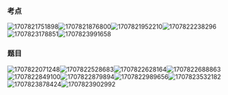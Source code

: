 ### 考点

![1707821751898](image/09系统架构设计/1707821751898.png)![1707821876800](image/09系统架构设计/1707821876800.png)![1707821952210](image/09系统架构设计/1707821952210.png)![1707822238296](image/09系统架构设计/1707822238296.png)![1707823178851](image/09系统架构设计/1707823178851.png)![1707823991658](image/09系统架构设计/1707823991658.png)


### 题目

![1707822071248](image/09系统架构设计/1707822071248.png)![1707822528683](image/09系统架构设计/1707822528683.png)![1707822628164](image/09系统架构设计/1707822628164.png)![1707822688863](image/09系统架构设计/1707822688863.png)![1707822849100](image/09系统架构设计/1707822849100.png)![1707822879894](image/09系统架构设计/1707822879894.png)![1707822989656](image/09系统架构设计/1707822989656.png)![1707823532182](image/09系统架构设计/1707823532182.png)![1707823878424](image/09系统架构设计/1707823878424.png)![1707823902992](image/09系统架构设计/1707823902992.png)
